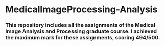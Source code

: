 # MedicalImageProcessing-Analysis

### This repository includes all the assignments of the Medical Image Analysis and Processing graduate course. I achieved the maximum mark for these assignments, scoring 494/500.
